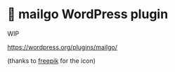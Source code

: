 # 💌 mailgo WordPress plugin

WIP

https://wordpress.org/plugins/mailgo/

(thanks to <a href="https://www.freepik.com" target="_blank">freepik</a> for the icon)